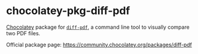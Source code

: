 # chocolatey-pkg-diff-pdf

[Chocolatey](https://chocolatey.org/) package for
[`diff-pdf`](https://github.com/vslavik/diff-pdf), a command line tool to
visually compare two PDF files.

Official package page: https://community.chocolatey.org/packages/diff-pdf
